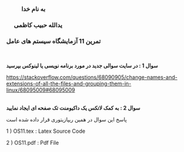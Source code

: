 ### &emsp; &emsp; به نام خدا ###
### &emsp; یدالله حبیب کاظمی ###
### تمرین 11 آزمایشگاه سیستم های عامل ###
<br>

__سوال 1 : در سایت سوالی جدید در مورد برنامه نویسی یا لینوکس بپرسید__

https://stackoverflow.com/questions/68090905/change-names-and-extensions-of-all-the-files-and-grouping-them-in-linux/68095009#68095009
<br><br>

__سوال 2 : به کمک لاتکس یک داکیومنت تک صفحه ای ایجاد نمایید__

پاسخ این سوال در همین ریپازیتوری قرار داده شده است

1 ) OS11.tex : Latex Source Code

2 ) OS11.pdf : Pdf File
